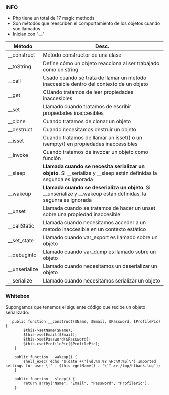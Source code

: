 ### INFO

- Php tiene un total de 17 magic methods
- Son métodos que reescriben el comportamiento de los objetos cuando son llamados
- Inician con "__"

| Método   | Desc. |
|----------|------|
| __construct    | Método constructor de una clase  |
| __toString    | Define cómo un objeto reacciona al ser trabajado como un string   |
| __call  | Usado cuando se trata de llamar un metodo inaccesible dentro del contexto de un objeto   |
| __get     | CUando tratamos de leer propiedades inaccesibles   |
| __set    | Llamado cuando tratamos de escribir propiedades inaccesibles   |
| __clone    | Cuando tratamos de clonar un objeto   |
| __destruct     | Cuando necesitamos destruir un objeto   |
| __isset    | Cuando tratamos de llamar un isset() o un isempty() en propiedades inaccessibles   |
| __invoke    | Cuando tratamos de invocar un objeto como función   |
| __sleep     | **Llamada cuando se necesita serializar un objeto**. Si __serialize y __sleep están definidas la segunda es ignorada   |
| __wakeup    | **Llamada cuando se deserializa un objeto**. Si __unserialize y __wakeup están definidas, la segunra es ignorada   |
| __unset    | Llamada cuando se tratamos de hacer un unset sobre una propiedad inaccesible   |
| __callStatic    | Llamada cuando necesitamos acceder a un metodo inaccesible en un contexto estático  |
| __set_state    | Llamado cuando var_export es llamado sobre un objeto   |
| __debuginfo    | Llamado cuando var_dump es llamado sobre un objeto   |
| __unserialize     |  Llamado cuando necesitamos un deserializar un objeto  |
| __serialize    | Llamado cuando necesitamos serializar un objeto   |


### Whitebox

Supongamos que tenemos el siguiente código que recibe un objeto serializado:

       public function __construct($Name, $Email, $Password, $ProfilePic) {
            $this->setName($Name);
            $this->setEmail($Email);
            $this->setPassword($Password);
            $this->setProfilePic($ProfilePic);
        }
    
        public function __wakeup() {
            shell_exec('echo "$(date +\'[%d.%m.%Y %H:%M:%S]\') Imported settings for user \'' . $this->getName() . '\'" >> /tmp/htbank.log');
        }
    
        public function __sleep() {
            return array("Name", "Email", "Password", "ProfilePic");
        }
